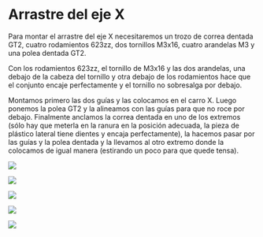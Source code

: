 # Arrastre del eje X

Para montar el arrastre del eje X necesitaremos un trozo de correa dentada GT2, cuatro rodamientos 623zz, dos tornillos M3x16, cuatro arandelas M3 y una polea dentada GT2.

Con los rodamientos 623zz, el tornillo de M3x16 y las dos arandelas, una debajo de la cabeza del tornillo y otra debajo de los rodamientos hace que el conjunto encaje perfectamente y el tornillo no sobresalga por debajo.

Montamos primero las dos guías y las colocamos en el carro X. Luego ponemos la polea GT2 y la alineamos con las guías para que no roce por debajo. Finalmente anclamos la correa dentada en uno de los extremos (sólo hay que meterla en la ranura en la posición adecuada, la pieza de plástico lateral tiene dientes y encaja perfectamente), la hacemos pasar por las guías y la polea dentada y la llevamos al otro extremo donde la colocamos de igual manera (estirando un poco para que quede tensa).

![](https://lh3.googleusercontent.com/ojv3jiyPLHBL8tFl8wAc-M5u7D9tAYg2WIot3ET_lu75kPmaQB1CIOhmZok7BvscIGBurZXvYA=w1920-h1080-rw-no)

![](https://lh3.googleusercontent.com/-lD_VJkvPzVT3AWj7G1hBEoMu4v9J3BFj2tGdxOvbHchhs2m10Y2Wpzzlh4s_xc2d30qQgISig=w1920-h1080-rw-no)

![](https://lh3.googleusercontent.com/WQSgD3YoGXdh0CahsNACmxcvOVaL2WUgynNtTzpD34NoXFocfrlMlaFr25plCxQojVzOaF2GRA=w1920-h1080-rw-no)

![](https://lh3.googleusercontent.com/PAN-KG6mZ1KUuKAyKSyDrGS-9hlS6FZC-DIksXNu5ZWTYV6Uuy1PteZNuH2nq0oE9x8hBRp9Lg=w1920-h1080-rw-no)


![](https://lh3.googleusercontent.com/g_XutygC36t3kCJihLMlSwfoqjn1OoGzC6rdPmLTTUei-fk9vfOotfFla5PBkvHwsgqmDeGmlw=w1920-h1080-rw-no)


